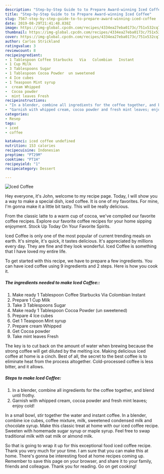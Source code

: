 ```yaml
---
description: "Step-by-Step Guide to to Prepare Award-winning Iced Coffee"
title: "Step-by-Step Guide to to Prepare Award-winning Iced Coffee"
slug: 7567-step-by-step-guide-to-to-prepare-award-winning-iced-coffee
date: 2019-08-29T21:41:48.838Z
image: https://img-global.cpcdn.com/recipes/4334ea27eba0173c/751x532cq70/iced-coffee-recipe-main-photo.jpg
thumbnail: https://img-global.cpcdn.com/recipes/4334ea27eba0173c/751x532cq70/iced-coffee-recipe-main-photo.jpg
cover: https://img-global.cpcdn.com/recipes/4334ea27eba0173c/751x532cq70/iced-coffee-recipe-main-photo.jpg
author: Carlos Strickland
ratingvalue: 3
reviewcount: 8
recipeingredient:
- 1 Tablespoon Coffee Starbucks   Via   Colombian   Instant
- 1 Cup Milk
- 3 Tablespoons Sugar
- 1 Tablespoon Cocoa Powder  un sweetened
- 4 Ice cubes
- 1 Teaspoon Mint syrup
-  cream Whipped
-  Cocoa powder
-  mint leaves Fresh
recipeinstructions:
- "In a blender, combine all ingredients for the coffee together, and blend until frothy."
- "Garnish with whipped cream, cocoa powder and fresh mint leaves; enjoy cold!"
categories:
- Resep
tags:
- iced
- coffee

katakunci: iced coffee undefined
nutrition: 153 calories
recipecuisine: Indonesian
preptime: "PT29M"
cooktime: "PT1H"
recipeyield: "1"
recipecategory: Dessert

---
```



![Iced Coffee](https://img-global.cpcdn.com/recipes/4334ea27eba0173c/751x532cq70/iced-coffee-recipe-main-photo.jpg)

Hey everyone, it's John, welcome to my recipe page. Today, I will show you a way to make a special dish, iced coffee. It is one of my favorites. For mine, I'm gonna make it a little bit tasty. This will be really delicious.

From the classic latte to a warm cup of cocoa, we&#39;ve compiled our favorite coffee recipes. Explore our favorite coffee recipes for your home sipping enjoyment. Stock Up Today On Your Favorite Spirits.

Iced Coffee is only one of the most popular of current trending meals on earth. It's simple, it's quick, it tastes delicious. It's appreciated by millions every day. They are fine and they look wonderful. Iced Coffee is something that I have loved my entire life.


To get started with this recipe, we have to prepare a few ingredients. You can have iced coffee using 9 ingredients and 2 steps. Here is how you cook it.

##### The ingredients needed to make Iced Coffee::

1. Make ready 1 Tablespoon Coffee Starbucks   Via   Colombian   Instant
1. Prepare 1 Cup Milk
1. Take 3 Tablespoons Sugar
1. Make ready 1 Tablespoon Cocoa Powder  (un sweetened)
1. Prepare 4 Ice cubes
1. Get 1 Teaspoon Mint syrup
1. Prepare  cream Whipped
1. Get  Cocoa powder
1. Take  mint leaves Fresh


The key is to cut back on the amount of water when brewing because the strong coffee will get diluted by the melting ice. Making delicious iced coffee at home is a cinch. Best of all, the secret to the best coffee is to eliminate heat from the process altogether. Cold-processed coffee is less bitter, and it allows. 

##### Steps to make Iced Coffee:

1. In a blender, combine all ingredients for the coffee together, and blend until frothy.
1. Garnish with whipped cream, cocoa powder and fresh mint leaves; enjoy cold!


In a small bowl, stir together the water and instant coffee. In a blender, combine ice cubes, coffee mixture, milk, sweetened condensed milk and chocolate syrup. Make this classic treat at home with our iced coffee recipe. Sweeten with homemade sugar syrup or maple syrup. Feel free to swap traditional milk with oat milk or almond milk. 

So that is going to wrap it up for this exceptional food iced coffee recipe. Thank you very much for your time. I am sure that you can make this at home. There's gonna be interesting food at home recipes coming up. Remember to save this page on your browser, and share it to your family, friends and colleague. Thank you for reading. Go on get cooking!
